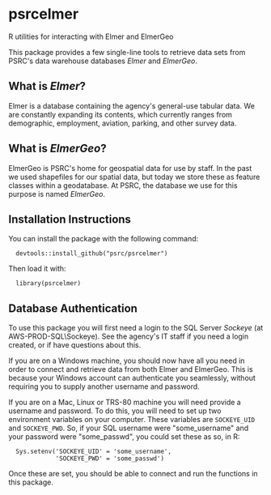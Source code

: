 # psrcelmer
R utilities for interacting with Elmer and ElmerGeo

This package provides a few single-line tools to retrieve data sets from PSRC's data warehouse databases *Elmer* and *ElmerGeo*.  

## What is *Elmer*?

Elmer is a database containing the agency's general-use tabular data.  We are constantly expanding its contents, which currently ranges from demographic, employment, aviation, parking, and other survey data.  

## What is *ElmerGeo*?

ElmerGeo is PSRC's home for geospatial data for use by staff.  In the past we used shapefiles for our spatial data, but today we store these as feature classes within a geodatabase.  At PSRC, the database we use for this purpose is named *ElmerGeo*.  


## Installation Instructions

You can install the package with the following command: 
```
  devtools::install_github("psrc/psrcelmer")
```

Then load it with:
```
  library(psrcelmer)
```

## Database Authentication

To use this package you will first need a login to the SQL Server *Sockeye* (at AWS-PROD-SQL\\Sockeye).  See the agency's IT staff if you need a login created, or if have questions about this.  

If you are on a Windows machine, you should now have all you need in order to connect and retrieve data from both Elmer and ElmerGeo. This is because your Windows account can authenticate you seamlessly, without requiring you to supply another username and password.

If you are on a Mac, Linux or TRS-80 machine you will need provide a username and password.  To do this, you will need to set up two environment variables on your computer.  These variables are `SOCKEYE_UID` and `SOCKEYE_PWD`.  So, if your SQL username were "some_username" and your password were "some_passwd", you could set these as so, in R:
```
  Sys.setenv('SOCKEYE_UID' = 'some_username', 
             'SOCKEYE_PWD' = 'some_passwd')
```

Once these are set, you should be able to connect and run the functions in this package.  
